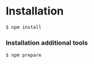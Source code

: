 # Installation

```bash
$ npm install
```

### Installation additional tools

```bash
$ npm prepare
```
